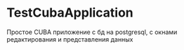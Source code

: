 # TestCubaApplication
Простое CUBA приложение с бд на postgresql, с окнами редактирования и представления данных
